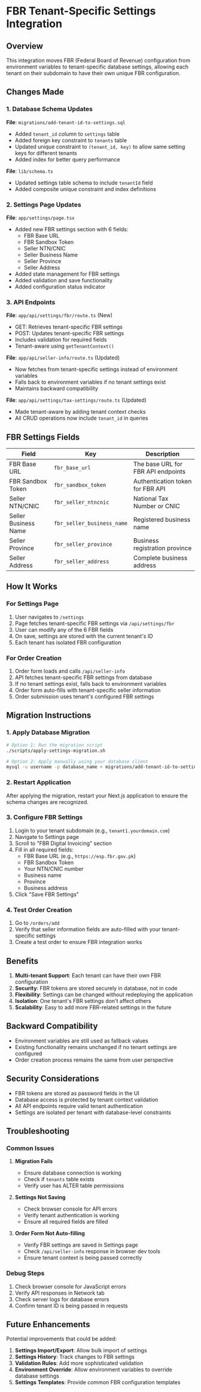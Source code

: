 # FBR Tenant-Specific Settings Integration

## Overview

This integration moves FBR (Federal Board of Revenue) configuration from environment variables to tenant-specific database settings, allowing each tenant on their subdomain to have their own unique FBR configuration.

## Changes Made

### 1. Database Schema Updates

**File**: `migrations/add-tenant-id-to-settings.sql`
- Added `tenant_id` column to `settings` table
- Added foreign key constraint to `tenants` table
- Updated unique constraint to `(tenant_id, key)` to allow same setting keys for different tenants
- Added index for better query performance

**File**: `lib/schema.ts`
- Updated settings table schema to include `tenantId` field
- Added composite unique constraint and index definitions

### 2. Settings Page Updates

**File**: `app/settings/page.tsx`
- Added new FBR settings section with 6 fields:
  - FBR Base URL
  - FBR Sandbox Token
  - Seller NTN/CNIC
  - Seller Business Name
  - Seller Province
  - Seller Address
- Added state management for FBR settings
- Added validation and save functionality
- Added configuration status indicator

### 3. API Endpoints

**File**: `app/api/settings/fbr/route.ts` (New)
- GET: Retrieves tenant-specific FBR settings
- POST: Updates tenant-specific FBR settings
- Includes validation for required fields
- Tenant-aware using `getTenantContext()`

**File**: `app/api/seller-info/route.ts` (Updated)
- Now fetches from tenant-specific settings instead of environment variables
- Falls back to environment variables if no tenant settings exist
- Maintains backward compatibility

**File**: `app/api/settings/tax-settings/route.ts` (Updated)
- Made tenant-aware by adding tenant context checks
- All CRUD operations now include `tenant_id` in queries

## FBR Settings Fields

| Field | Key | Description |
|-------|-----|-------------|
| FBR Base URL | `fbr_base_url` | The base URL for FBR API endpoints |
| FBR Sandbox Token | `fbr_sandbox_token` | Authentication token for FBR API |
| Seller NTN/CNIC | `fbr_seller_ntncnic` | National Tax Number or CNIC |
| Seller Business Name | `fbr_seller_business_name` | Registered business name |
| Seller Province | `fbr_seller_province` | Business registration province |
| Seller Address | `fbr_seller_address` | Complete business address |

## How It Works

### For Settings Page
1. User navigates to `/settings`
2. Page fetches tenant-specific FBR settings via `/api/settings/fbr`
3. User can modify any of the 6 FBR fields
4. On save, settings are stored with the current tenant's ID
5. Each tenant has isolated FBR configuration

### For Order Creation
1. Order form loads and calls `/api/seller-info`
2. API fetches tenant-specific FBR settings from database
3. If no tenant settings exist, falls back to environment variables
4. Order form auto-fills with tenant-specific seller information
5. Order submission uses tenant's configured FBR settings

## Migration Instructions

### 1. Apply Database Migration
```bash
# Option 1: Run the migration script
./scripts/apply-settings-migration.sh

# Option 2: Apply manually using your database client
mysql -u username -p database_name < migrations/add-tenant-id-to-settings.sql
```

### 2. Restart Application
After applying the migration, restart your Next.js application to ensure the schema changes are recognized.

### 3. Configure FBR Settings
1. Login to your tenant subdomain (e.g., `tenant1.yourdomain.com`)
2. Navigate to Settings page
3. Scroll to "FBR Digital Invoicing" section
4. Fill in all required fields:
   - FBR Base URL (e.g., `https://esp.fbr.gov.pk`)
   - FBR Sandbox Token
   - Your NTN/CNIC number
   - Business name
   - Province
   - Business address
5. Click "Save FBR Settings"

### 4. Test Order Creation
1. Go to `/orders/add`
2. Verify that seller information fields are auto-filled with your tenant-specific settings
3. Create a test order to ensure FBR integration works

## Benefits

1. **Multi-tenant Support**: Each tenant can have their own FBR configuration
2. **Security**: FBR tokens are stored securely in database, not in code
3. **Flexibility**: Settings can be changed without redeploying the application
4. **Isolation**: One tenant's FBR settings don't affect others
5. **Scalability**: Easy to add more FBR-related settings in the future

## Backward Compatibility

- Environment variables are still used as fallback values
- Existing functionality remains unchanged if no tenant settings are configured
- Order creation process remains the same from user perspective

## Security Considerations

- FBR tokens are stored as password fields in the UI
- Database access is protected by tenant context validation
- All API endpoints require valid tenant authentication
- Settings are isolated per tenant with database-level constraints

## Troubleshooting

### Common Issues

1. **Migration Fails**
   - Ensure database connection is working
   - Check if `tenants` table exists
   - Verify user has ALTER table permissions

2. **Settings Not Saving**
   - Check browser console for API errors
   - Verify tenant authentication is working
   - Ensure all required fields are filled

3. **Order Form Not Auto-filling**
   - Verify FBR settings are saved in Settings page
   - Check `/api/seller-info` response in browser dev tools
   - Ensure tenant context is being passed correctly

### Debug Steps

1. Check browser console for JavaScript errors
2. Verify API responses in Network tab
3. Check server logs for database errors
4. Confirm tenant ID is being passed in requests

## Future Enhancements

Potential improvements that could be added:

1. **Settings Import/Export**: Allow bulk import of settings
2. **Settings History**: Track changes to FBR settings
3. **Validation Rules**: Add more sophisticated validation
4. **Environment Override**: Allow environment variables to override database settings
5. **Settings Templates**: Provide common FBR configuration templates
